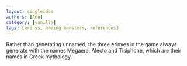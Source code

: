 ```yaml
---
layout: singleidea
authors: [Ann]
category: [vanilla]
tags: [erinys, naming monsters, references]
---
```

Rather than generating unnamed, the three erinyes in the game always generate
with the names Megaera, Alecto and Tisiphone, which are their names in Greek
mythology.
